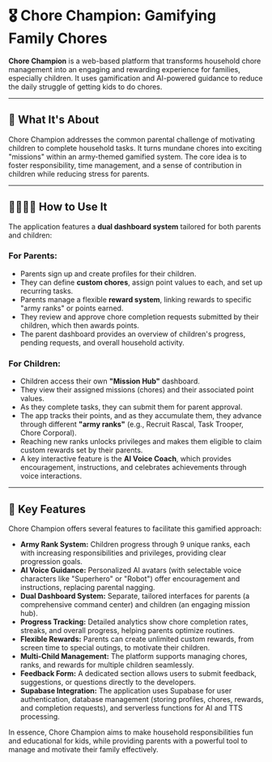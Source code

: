 # 🎖️ Chore Champion: Gamifying Family Chores

**Chore Champion** is a web-based platform that transforms household chore management into an engaging and rewarding experience for families, especially children. It uses gamification and AI-powered guidance to reduce the daily struggle of getting kids to do chores.

---

## 🎯 What It's About

Chore Champion addresses the common parental challenge of motivating children to complete household tasks. It turns mundane chores into exciting "missions" within an army-themed gamified system. The core idea is to foster responsibility, time management, and a sense of contribution in children while reducing stress for parents.

---

## 👨‍👩‍👧‍👦 How to Use It

The application features a **dual dashboard system** tailored for both parents and children:

### For Parents:

- Parents sign up and create profiles for their children.
- They can define **custom chores**, assign point values to each, and set up recurring tasks.
- Parents manage a flexible **reward system**, linking rewards to specific "army ranks" or points earned.
- They review and approve chore completion requests submitted by their children, which then awards points.
- The parent dashboard provides an overview of children's progress, pending requests, and overall household activity.

### For Children:

- Children access their own **"Mission Hub"** dashboard.
- They view their assigned missions (chores) and their associated point values.
- As they complete tasks, they can submit them for parent approval.
- The app tracks their points, and as they accumulate them, they advance through different **"army ranks"** (e.g., Recruit Rascal, Task Trooper, Chore Corporal).
- Reaching new ranks unlocks privileges and makes them eligible to claim custom rewards set by their parents.
- A key interactive feature is the **AI Voice Coach**, which provides encouragement, instructions, and celebrates achievements through voice interactions.

---

## 🌟 Key Features

Chore Champion offers several features to facilitate this gamified approach:

- **Army Rank System:** Children progress through 9 unique ranks, each with increasing responsibilities and privileges, providing clear progression goals.
- **AI Voice Guidance:** Personalized AI avatars (with selectable voice characters like "Superhero" or "Robot") offer encouragement and instructions, replacing parental nagging.
- **Dual Dashboard System:** Separate, tailored interfaces for parents (a comprehensive command center) and children (an engaging mission hub).
- **Progress Tracking:** Detailed analytics show chore completion rates, streaks, and overall progress, helping parents optimize routines.
- **Flexible Rewards:** Parents can create unlimited custom rewards, from screen time to special outings, to motivate their children.
- **Multi-Child Management:** The platform supports managing chores, ranks, and rewards for multiple children seamlessly.
- **Feedback Form:** A dedicated section allows users to submit feedback, suggestions, or questions directly to the developers.
- **Supabase Integration:** The application uses Supabase for user authentication, database management (storing profiles, chores, rewards, and completion requests), and serverless functions for AI and TTS processing.

In essence, Chore Champion aims to make household responsibilities fun and educational for kids, while providing parents with a powerful tool to manage and motivate their family effectively.
